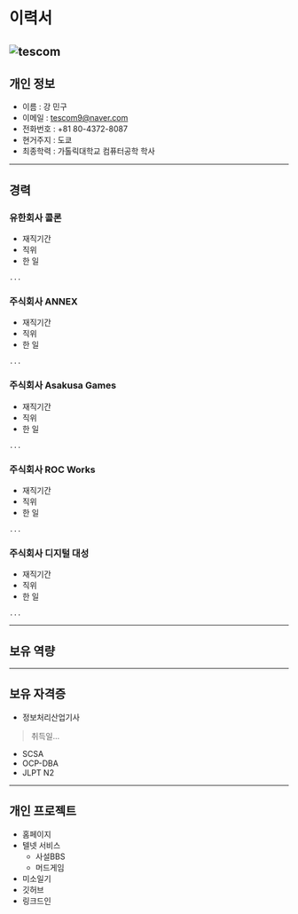 # 이력서
![tescom](https://en.gravatar.com/userimage/96759029/aa4308f795041de37cc2fedf0d1071ca?size=128)
---
## 개인 정보
- 이름 : 강 민구
- 이메일 : tescom9@naver.com
- 전화번호 : +81 80-4372-8087
- 현거주지 : 도쿄
- 최종학력 : 가톨릭대학교 컴퓨터공학 학사
---

## 경력
### 유한회사 콜론
- 재직기간
- 직위
- 한 일
```script
...
```
### 주식회사 ANNEX
- 재직기간
- 직위
- 한 일
```script
...
```
### 주식회사 Asakusa Games
- 재직기간
- 직위
- 한 일
```script
...
```
### 주식회사 ROC Works
- 재직기간
- 직위
- 한 일
```script
...
```
### 주식회사 디지털 대성
- 재직기간
- 직위
- 한 일
```script
...
```
---

## 보유 역량

---

## 보유 자격증
- 정보처리산업기사
> 취득일...
- SCSA
- OCP-DBA
- JLPT N2
---

## 개인 프로젝트
- 홈페이지 
- 텔넷 서비스 
  - 사설BBS
  - 머드게임
- 미소일기
- 깃허브
- 링크드인
